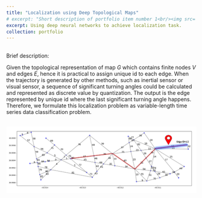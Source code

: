 ```yaml
---
title: "Localization using Deep Topological Maps"
# excerpt: "Short description of portfolio item number 1<br/><img src='/images/500x300.png'>"
excerpt: Using deep neural networks to achieve localization task. 
collection: portfolio
---
```


<br>
Brief description:   

Given the topological representation of map $G$ which contains finite nodes $V$ and edges $E$, hence it is practical to assign unique id to each edge. When the trajectory is generated by other methods, such as inertial sensor or visual sensor, a sequence of significant turning angles could be calculated and represented as discrete value by quantization. The output is the edge represented by unique id where the last significant turning angle happens. Therefore, we formulate this localization problem as variable-length time series data classification problem.

<br/><img src='/images/localization.png'>